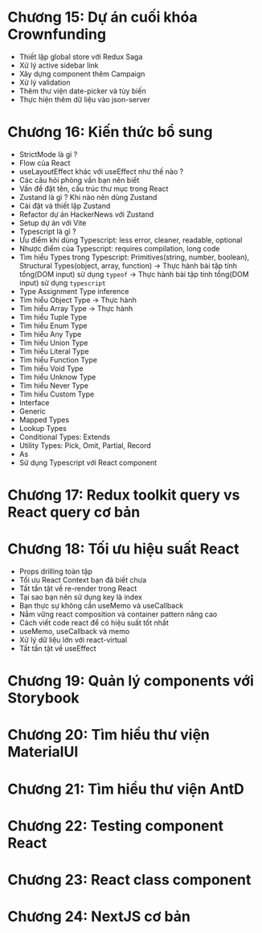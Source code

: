 <!--
# Chương 1: Giới thiệu

- Intro(quan trọng)
- Các hình ảnh thiết kế: https://www.figma.com/file/QdQAEql2wghrn4qvWVaFUA/Evondev-ReactJS-UI?node-id=0%3A1
- Hướng dẫn sử dụng Figma: https://www.youtube.com/watch?v=1y1AtBn1psA
- Cài đặt các extensions và thiết lập quan trọng
- Cài đặt NodeJS và git scm
- Cài đặt React Dev tools và Redux Dev tools
- Học xong khóa này được những gì ?
- Làm sao để đạt hiệu quả cao nhất khi học
- Outline khóa học

# Chương 2: React cơ bản toàn tập

- Giới thiệu
- React là gì ?(Content)
- Create-react-app là gì ?
- Cài đặt React project với create-react-app
- JSX là gì ?
- Cách viết JSX hiệu quả
- Components là gì ? Viết 1 component đơn giản
- React Functional Component
- Chia nhỏ Component
- React parent/child components
- Ví dụ về Props với HTML và giao diện thực tế
- Thực hành
- Hướng dẫn viết CSS Styles cơ bản trong React: inline-style, className
- Rendering List Component trong React
- Refactor code
- Children props
- Recap

# Chương 3: React state cơ bản

- Giới thiệu
- State là gì ?
- React hooks là gì ?
- Re-render là gì ?
- Stateless, stateful components
- useState cơ bản phần 4
- Handling events
- Ví dụ Toggle
- Các nguyên tắc khi sử dụng hook useState cần biết
- Stale state nên biết
- Bài tập TicTacToe
- Vấn đề gặp phải khi state trở nên phức tạp
- Giới thiệu useReducer: initial state, action object, dispatch function, reducer function
- Khi nào sử dụng useReducer?
- Ví dụ với useReducer
- Thực hành: Refactor TicTacToe với useReducer
- React cập nhật State như thế nào ?
- Recap

# Chương 4: Styling & Component

- Giới thiệu
- CSS
- Sass
- Module CSS
- Cài đặt thư viện styled-component
- Cách sử dụng styled-component trong Component
- Cách sử dụng props trong styled-component
- Làm sao để tạo CSS Global với styled-component
- Cách sử dụng styled-component(cách 2)
- Tìm hiểu Theme trong styled-component
- Lưu ý khi viết styled-component
- Thực hành: Code giao diện Card components
- Giới thiệu tailwindCSS
- Cài đặt TailwindCSS
- Sử dụng TailwindCSS cơ bản
- Sử dụng JIT mode
- Sử dụng config
- Fix lỗi PostCSS trong TailwindCSS
- Update TailwindCSS version 3
- Recap

# Chương 5: useEffect

- Giới thiệu
- useEffect là gì ?
- Sử dụng useEffect để làm gì ?
- Side-effect là gì ?
- Các trường hợp sử dụng useEffect thường gặp
- Dependencies trong useEffect để làm gì ?
- Gọi API với useEffect
- Thực hành: picsum photos
- cleanup function là gì ?
- Tại sao phải cần cleanup
- Timer với useEffect
- Thực hành: Countdown timer
- DOM interaction với useEffect
- Thực hành: Fixed header with debounce(lodash)
- Lưu ý khi sử dụng useEffect
- Xử lý vấn đề vòng lặp vô tận trong useEffect
- Xử lý callback trong useEffect
- Tối ưu picsum photos
- Vấn đề dependencies phức tạp
- Thực hành Hacker News API
- Recap

# Chương 6: ref và custom hooks
- Giới thiệu
- useRef là gì ?
- Tại sao phải sử dụng useRef
- Tại sao ref không re-render
- Các trường hợp sử dụng ref
- Thực hành: Textarea auto resize
- Thực hành: Input auto focus
- Thực hành: Dropdown list
- Xử lý dependencies trong useEffect với ref
- Giới thiệu về custom hook
- Tại sao lại cần custom hook
- Nguyên tắc khi viết custom hook
- Viết custom hook useClickOutside cho Dropdown component
- Viết custom hook useNewTab
- Viết custom hook useHover
- Xử lý unmounted component với ref
- Tối ưu dự án HackerNews với custom hook useFetchHackerNews
- Recap

# Chương 7: Form toàn tập

- Giới thiệu
- Controlled component
- React form - input
- React form - textarea
- React form - select
- React form - input file
- React form - checkbox
- Viết custom hook useHandleChange
- Form validation cơ bản
- Thực hành: Movie Search App
- Register form với Form cơ bản
- Register form với Formik toàn tập
- Validation Register form với Yup toàn tập
- SignUp form với React Hook Form
- Recap formik
- Recap react-hook-form
- So sánh React hook form với formik
- Tìm hiểu thêm về Yup
- Bài tập Form
- Recap chương 7

# Chương 8: HOC, portal, propTypes

- Giới thiệu
- Fragments
- Portal là gì ? Tại sao phải dùng portal ?
- Vấn đề khi sử dụng overflow, zindex trong CSS
- Giải quyết Modal với portal
- Giải quyết Dropdown với portal, check scrollY
- Thử thách Tooltip với portal
- Sử dụng Error Boundaries cho component
- Tìm hiểu và sử dụng PropTypes cho component
- Tối ưu component Portal với PropTypes
- Tối ưu component Portal hook
- Tối ưu component Portal logic
- Thêm transition với react-transition-group
- Tối ưu component Tooltip với Portal
- Recap

# Chương 9: React context & React Router

- Giới thiệu
- React context
- Props drilling
- Context consumer
- Thực hành AuthContext
- Thực hành Photos Gallery
- Nested Context, Context re-render
- Router
- Protected routes
- Active link
- useNavigate
- useParams
- useLocation
- useHistory
- Nested routes
- Outlet

# Chương 10: Dự án Simple Movie

- Dự án Simple Movie
- Boilerplate
- Tìm hiểu và sử dụng thư viện Swiper
- Tìm hiểu và sử dụng React hooks SWR
- Bundling
- Code splitting
- Dynamic import
- Suspend
- Lazy
- Recap
- Thêm Loadmore với SWRInfinite
- Tối ưu code MovieMeta
- Thêm PropTypes, ErrorBoundary, Skeleton
- Thêm trang 404

# Chương 11: Advanced React

- Giới thiệu
- High Order Components pattern
- Render Props pattern
- Hooks pattern
- Composition component
- Thực hành Accordion Component
- Compound Components
- Flexible Compound Components
- Thực hành Toggle Component
- Recap HOC
- Recap Render props
- So sánh Render props với custom hooks
- Prop Collections and Getters pattern
- Control Props pattern
- State Reducer pattern
- Inversion of control
- useMemo
- useCallback
- React.memo
- Recap

# Chương 12: Firebase cơ bản toàn tập

- Giới thiệu Firebase
- Đăng ký và khởi tạo Firebase
- Tạo Firestore database
- Truy xuất dữ liệu
- Thêm Document trong Firebase
- Xóa Document trong Firebase
- Hiển thị dữ liệu realtime
- Tìm hiểu Firestore queries
- Timestamp và sắp xếp dữ liệu
- Truy xuất document
- Cập nhật document
- Auth
- SignUp
- SignOut
- Login
- Subscribe Auth changes

# Chương 13: Dự án Monkey Blogging

- Giới thiệu
- Setup - CRA
- Chức năng của dự án
- UI
- Recap

# Chương 14: Redux toàn tập

- Giới thiệu
- Redux là gì ?
- Tại sao phải dùng redux ?
- Khi nào nên dùng redux ?
- Kiến trúc của redux
- Tìm hiểu Observer Pattern trong Javascript
- Redux store, reducer, action, dispatch là gì ?
- Redux Toolkit
- Cài đặt
- Setup
- Simple Counter
- Tìm hiểu Generator Functions
- Redux Saga
-->

# Chương 15: Dự án cuối khóa Crownfunding

<!-- - Giới thiệu và import giao diện
- Chèn fonts và thiết lập Tailwind config
- Tìm hiểu cấu trúc dự án
- Code giao diện trang SignUp: UI, Responsive, Validate Form, Components(Input, Button, Label, Checkbox)
- Code giao diện trang SignIn: UI, Responsive, Validate Form,
- Chức năng DarkMode với custom hooks
- Xây dựng Dashboard layout
- Xây dựng component Header
- Xây dựng component Sidebar
- Xây dựng component Search
- Xây dựng component FeatureCampaign
- Xây dựng component CampaignItem
- Xây dựng component Heading
 -->

- Thiết lập global store với Redux Saga
- Xử lý active sidebar link
- Xây dựng component thêm Campaign
- Xử lý validation
- Thêm thư viện date-picker và tùy biến
- Thực hiện thêm dữ liệu vào json-server

# Chương 16: Kiến thức bổ sung

- StrictMode là gì ?
- Flow của React
- useLayoutEffect khác với useEffect như thế nào ?
- Các câu hỏi phỏng vấn bạn nên biết
- Vấn đề đặt tên, cấu trúc thư mục trong React
- Zustand là gì ? Khi nào nên dùng Zustand
- Cài đặt và thiết lập Zustand
- Refactor dự án HackerNews với Zustand
- Setup dự án với Vite
- Typescript là gì ?
- Ưu điểm khi dùng Typescript: less error, cleaner, readable, optional
- Nhược điểm của Typescript: requires compilation, long code
- Tìm hiểu Types trong Typescript: Primitives(string, number, boolean), Structural Types(object, array, function)
  -> Thực hành bài tập tính tổng(DOM input) sử dụng `typeof`
  -> Thực hành bài tập tính tổng(DOM input) sử dụng `typescript`
- Type Assignment Type inference
- Tìm hiểu Object Type
  -> Thực hành
- Tìm hiểu Array Type
  -> Thực hành
- Tìm hiểu Tuple Type
- Tìm hiểu Enum Type
- Tìm hiểu Any Type
- Tìm hiểu Union Type
- Tìm hiểu Literal Type
- Tìm hiểu Function Type
- Tìm hiểu Void Type
- Tìm hiểu Unknow Type
- Tìm hiểu Never Type
- Tìm hiểu Custom Type
- Interface
- Generic
- Mapped Types
- Lookup Types
- Conditional Types: Extends
- Utility Types: Pick, Omit, Partial, Record
- As
- Sử dụng Typescript với React component

# Chương 17: Redux toolkit query vs React query cơ bản

# Chương 18: Tối ưu hiệu suất React

- Props drilling toàn tập
- Tối ưu React Context bạn đã biết chưa
- Tất tần tật về re-render trong React
- Tại sao bạn nên sử dụng key là index
- Bạn thực sự không cần useMemo và useCallback
- Nắm vững react composition và container pattern nâng cao
- Cách viết code react để có hiệu suất tốt nhất
- useMemo, useCallback và memo
- Xử lý dữ liệu lớn với react-virtual
- Tất tần tật về useEffect

# Chương 19: Quản lý components với Storybook

# Chương 20: Tìm hiểu thư viện MaterialUI

# Chương 21: Tìm hiểu thư viện AntD

# Chương 22: Testing component React

# Chương 23: React class component

# Chương 24: NextJS cơ bản
